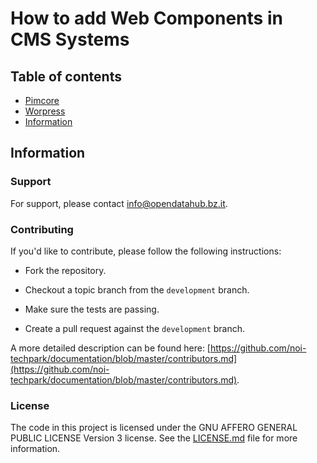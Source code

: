 How to add Web Components in CMS Systems
========================================

## Table of contents
- [Pimcore](pimcore/readme.md)
- [Worpress](wordpress/readme.md)
- [Information](information)

## Information

### Support

For support, please contact [info@opendatahub.bz.it](mailto:info@opendatahub.bz.it).

### Contributing

If you'd like to contribute, please follow the following instructions:

- Fork the repository.

- Checkout a topic branch from the `development` branch.

- Make sure the tests are passing.

- Create a pull request against the `development` branch.

A more detailed description can be found here: [https://github.com/noi-techpark/documentation/blob/master/contributors.md](https://github.com/noi-techpark/documentation/blob/master/contributors.md).

### License

The code in this project is licensed under the GNU AFFERO GENERAL PUBLIC LICENSE Version 3 license. See the [LICENSE.md](LICENSE.md) file for more information.
